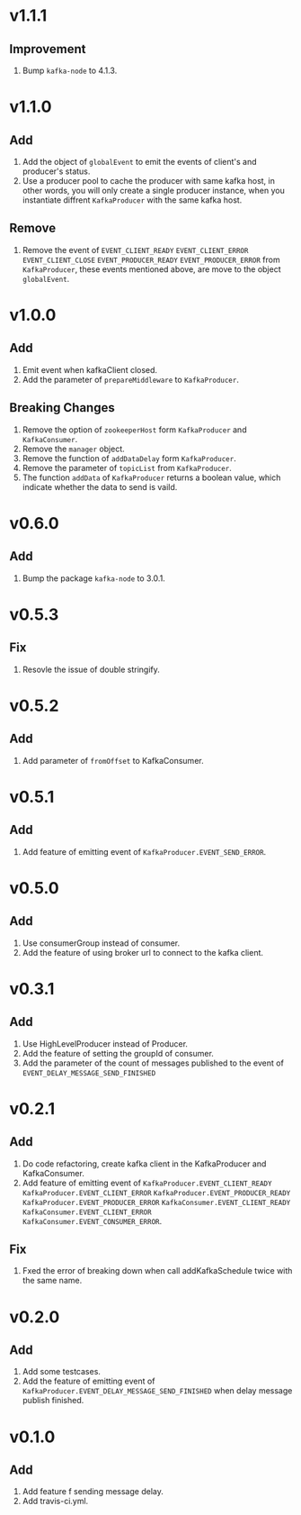 # v1.1.1
## Improvement
1. Bump `kafka-node` to 4.1.3.

# v1.1.0
## Add
1. Add the object of `globalEvent` to emit the events of client's and producer's status.
2. Use a producer pool to cache the producer with same kafka host, in other words, you will only create a single producer instance, when you instantiate diffrent `KafkaProducer` with the same kafka host.

## Remove
1. Remove the event of `EVENT_CLIENT_READY` `EVENT_CLIENT_ERROR` `EVENT_CLIENT_CLOSE` `EVENT_PRODUCER_READY` `EVENT_PRODUCER_ERROR` from `KafkaProducer`, these events mentioned above, are move to the object `globalEvent`.

# v1.0.0
## Add
1. Emit event when kafkaClient closed.
2. Add the parameter of `prepareMiddleware` to `KafkaProducer`.

## Breaking Changes
1. Remove the option of `zookeeperHost` form `KafkaProducer` and `KafkaConsumer`.
2. Remove the `manager` object.
3. Remove the function of `addDataDelay` form `KafkaProducer`.
4. Remove the parameter of `topicList` from `KafkaProducer`.
5. The function `addData` of `KafkaProducer` returns a boolean value, which indicate whether the data to send is vaild.

# v0.6.0
## Add
1. Bump the package `kafka-node` to 3.0.1.

# v0.5.3
## Fix
1. Resovle the issue of double stringify.

# v0.5.2
## Add
1. Add parameter of `fromOffset` to KafkaConsumer.

# v0.5.1
## Add
1. Add feature of emitting event of `KafkaProducer.EVENT_SEND_ERROR`.

# v0.5.0
## Add
1. Use consumerGroup instead of consumer.
2. Add the feature of using broker url to connect to the kafka client.

# v0.3.1
## Add
1. Use HighLevelProducer instead of Producer.
2. Add the feature of setting the groupId of consumer.
3. Add the parameter of the count of messages published to the event of `EVENT_DELAY_MESSAGE_SEND_FINISHED`

# v0.2.1
## Add
1. Do code refactoring, create kafka client in the KafkaProducer and KafkaConsumer.
2. Add feature of emitting event of `KafkaProducer.EVENT_CLIENT_READY` `KafkaProducer.EVENT_CLIENT_ERROR` `KafkaProducer.EVENT_PRODUCER_READY` `KafkaProducer.EVENT_PRODUCER_ERROR` `KafkaConsumer.EVENT_CLIENT_READY` `KafkaConsumer.EVENT_CLIENT_ERROR` `KafkaConsumer.EVENT_CONSUMER_ERROR`.
## Fix
1. Fxed the error of breaking down when call addKafkaSchedule twice with the same name.

# v0.2.0
## Add
1. Add some testcases.
2. Add the feature of emitting event of  `KafkaProducer.EVENT_DELAY_MESSAGE_SEND_FINISHED` when delay message publish finished.

# v0.1.0
## Add
1. Add feature f sending message delay.
2. Add travis-ci.yml.

